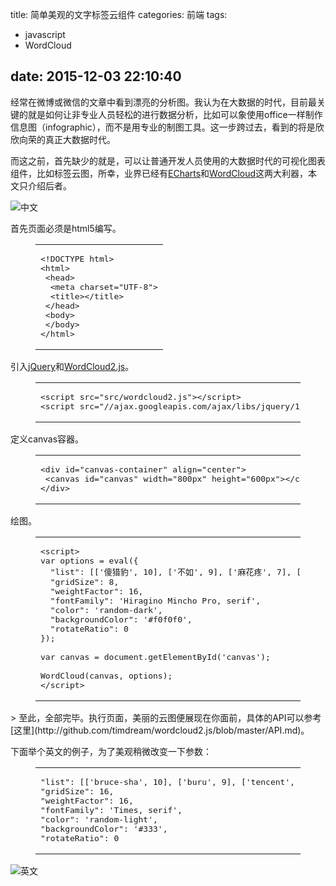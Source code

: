 title: 简单美观的文字标签云组件
categories: 前端
tags:
  - javascript
  - WordCloud

date: 2015-12-03 22:10:40
---
 
 
  </header>

  <div class="entry">

经常在微博或微信的文章中看到漂亮的分析图。我认为在大数据的时代，目前最关键的就是如何让非专业人员轻松的进行数据分析，比如可以象使用office一样制作信息图（infographic），而不是用专业的制图工具。这一步跨过去，看到的将是欣欣向荣的真正大数据时代。

而这之前，首先缺少的就是，可以让普通开发人员使用的大数据时代的可视化图表组件，比如标签云图，所幸，业界已经有[ECharts](http://github.com/ecomfe/echarts)和[WordCloud](http://github.com/timdream/wordcloud)这两大利器，本文只介绍后者。

![中文](http://bruce.u.qiniudn.com/2014/02/10/wordcloud-cn.jpg)

<a id="more"></a>

首先页面必须是html5编写。
<figure class="highlight xml"><table><tr><td class="code"><pre><span class="line"><span class="doctype">&lt;!DOCTYPE html&gt;</span></span>
<span class="line"><span class="tag">&lt;<span class="title">html</span>&gt;</span></span>
<span class="line"> <span class="tag">&lt;<span class="title">head</span>&gt;</span></span>
<span class="line">  <span class="tag">&lt;<span class="title">meta</span> <span class="attribute">charset</span>=<span class="value">"UTF-8"</span>&gt;</span></span>
<span class="line">  <span class="tag">&lt;<span class="title">title</span>&gt;</span><span class="tag">&lt;/<span class="title">title</span>&gt;</span></span>
<span class="line"> <span class="tag">&lt;/<span class="title">head</span>&gt;</span></span>
<span class="line"> <span class="tag">&lt;<span class="title">body</span>&gt;</span>	</span>
<span class="line"> <span class="tag">&lt;/<span class="title">body</span>&gt;</span></span>
<span class="line"><span class="tag">&lt;/<span class="title">html</span>&gt;</span></span>
</pre></td></tr></table></figure>

引入[jQuery](http://jquery.com/)和[WordCloud2.js](http://github.com/timdream/wordcloud2.js)。

<figure class="highlight xml"><table><tr><td class="code"><pre><span class="line"><span class="tag">&lt;<span class="title">script</span> <span class="attribute">src</span>=<span class="value">"src/wordcloud2.js"</span>&gt;</span><span class="undefined"></span><span class="tag">&lt;/<span class="title">script</span>&gt;</span></span>
<span class="line"><span class="tag">&lt;<span class="title">script</span> <span class="attribute">src</span>=<span class="value">"//ajax.googleapis.com/ajax/libs/jquery/1/jquery.min.js"</span>&gt;</span><span class="undefined"></span><span class="tag">&lt;/<span class="title">script</span>&gt;</span></span>
</pre></td></tr></table></figure>

定义canvas容器。

<figure class="highlight stylus"><table><tr><td class="code"><pre><span class="line">&lt;<span class="tag">div</span> id=<span class="string">"canvas-container"</span> align=<span class="string">"center"</span>&gt;</span>
<span class="line"> &lt;<span class="tag">canvas</span> id=<span class="string">"canvas"</span> <span class="attribute">width</span>=<span class="string">"800px"</span> <span class="attribute">height</span>=<span class="string">"600px"</span>&gt;&lt;/canvas&gt;</span>
<span class="line">&lt;/div&gt;</span>
</pre></td></tr></table></figure>

绘图。

<figure class="highlight xml"><table><tr><td class="code"><pre><span class="line"><span class="tag">&lt;<span class="title">script</span>&gt;</span><span class="prolog"> </span>
<span class="line"><span class="atom">var</span> <span class="atom">options</span> = <span class="atom">eval</span>(&#123;</span>
<span class="line">  <span class="string">"list"</span>: [[<span class="string">'傻猎豹'</span>, <span class="number">10</span>], [<span class="string">'不如'</span>, <span class="number">9</span>], [<span class="string">'麻花疼'</span>, <span class="number">7</span>], [<span class="string">'麻云'</span>, <span class="number">6</span>],[<span class="string">'李眼红'</span>, <span class="number">4</span>], [<span class="string">'雷布斯'</span>, <span class="number">5</span>],[<span class="string">'周红衣'</span>, <span class="number">4</span>],[<span class="string">'刘墙洞'</span>, <span class="number">3</span>],[<span class="string">'李国情'</span>, <span class="number">3</span>]],</span>
<span class="line">  <span class="string">"gridSize"</span>: <span class="number">8</span>,</span>
<span class="line">  <span class="string">"weightFactor"</span>: <span class="number">16</span>,</span>
<span class="line">  <span class="string">"fontFamily"</span>: <span class="string">'Hiragino Mincho Pro, serif'</span>,</span>
<span class="line">  <span class="string">"color"</span>: <span class="string">'random-dark'</span>,</span>
<span class="line">  <span class="string">"backgroundColor"</span>: <span class="string">'#f0f0f0'</span>,</span>
<span class="line">  <span class="string">"rotateRatio"</span>: <span class="number">0</span></span>
<span class="line">&#125;);</span>
<span class="line"></span>
<span class="line"><span class="atom">var</span> <span class="atom">canvas</span> = <span class="atom">document</span>.<span class="atom">getElementById</span>(<span class="string">'canvas'</span>);</span>
<span class="line"></span>
<span class="line"><span class="name">WordCloud</span>(<span class="atom">canvas</span>, <span class="atom">options</span>);</span>
<span class="line"></span><span class="tag">&lt;/<span class="title">script</span>&gt;</span></span>
</pre></td></tr></table></figure>
> 至此，全部完毕。执行页面，美丽的云图便展现在你面前，具体的API可以参考[这里](http://github.com/timdream/wordcloud2.js/blob/master/API.md)。

下面举个英文的例子，为了美观稍微改变一下参数：

<figure class="highlight prolog"><table><tr><td class="code"><pre><span class="line"><span class="string">"list"</span>: [[<span class="string">'bruce-sha'</span>, <span class="number">10</span>], [<span class="string">'buru'</span>, <span class="number">9</span>], [<span class="string">'tencent'</span>, <span class="number">7</span>], [<span class="string">'alibaba'</span>, <span class="number">6</span>], [<span class="string">'baidu'</span>, <span class="number">4</span>], [<span class="string">'xiaomi'</span>, <span class="number">5</span>],[<span class="string">'360'</span>, <span class="number">4</span>],[<span class="string">'jingdong'</span>, <span class="number">3</span>],[<span class="string">'dangdang'</span>, <span class="number">3</span>],[<span class="string">'ibruce.info'</span>, <span class="number">1</span>]],</span>
<span class="line"><span class="string">"gridSize"</span>: <span class="number">16</span>,</span>
<span class="line"><span class="string">"weightFactor"</span>: <span class="number">16</span>,</span>
<span class="line"><span class="string">"fontFamily"</span>: <span class="string">'Times, serif'</span>,</span>
<span class="line"><span class="string">"color"</span>: <span class="string">'random-light'</span>,</span>
<span class="line"><span class="string">"backgroundColor"</span>: <span class="string">'#333'</span>,</span>
<span class="line"><span class="string">"rotateRatio"</span>: <span class="number">0</span></span>
</pre></td></tr></table></figure>

![英文](http://bruce.u.qiniudn.com/2014/02/10/wordcloud-en.jpg)
